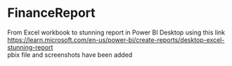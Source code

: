 # FinanceReport
From Excel workbook to stunning report in Power BI Desktop
using this link   
https://learn.microsoft.com/en-us/power-bi/create-reports/desktop-excel-stunning-report  
pbix file and screenshots have been added

